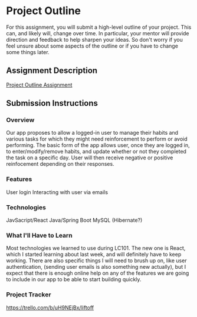 # Project Outline
For this assignment, you will submit a high-level outline of your project. This can, and likely will, change over time. In particular, your mentor will provide direction and feedback to help sharpen your ideas. So don't worry if you feel unsure about some aspects of the outline or if you have to change some things later.

## Assignment Description
[Project Outline Assignment](https://education.launchcode.org/liftoff/modules/assignments/project-outline)

## Submission Instructions

### Overview

Our app proposes to allow a logged-in user to manage their habits and various tasks for which they might need reinforcement to perform or avoid performing. The basic form of the app allows user, once they are logged in, to enter/modify/remove habits, and update whether or not they completed the task on a specific day. User will then receive negative or positive reinfocement depending on their responses.


### Features

User login
Interacting with user via emails


### Technologies

JavSacript/React
Java/Spring Boot
MySQL (Hibernate?)

### What I'll Have to Learn

Most technologies we learned to use during LC101. The new one is React, which I started learning about last week, and will definitely have to keep working. There are also specific things I will need to brush up on, like user authentication, (sending user emails is also something new actually), but I expect that there is enough online help on any of the features we are going to include in our app to be able to start building quickly.

### Project Tracker
https://trello.com/b/uH9NEjBx/liftoff
